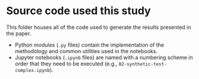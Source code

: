 # Source code used this study

This folder houses all of the code used to generate the results presented in
the paper.

* Python modules (`.py` files) contain the implementation of the methodology
  and common utilities used in the notebooks.
* Jupyter notebooks (`.ipynb` files) are named with a numbering scheme in order
  that they need to be executed (e.g., `02-synthetic-test-complex.ipynb`).
